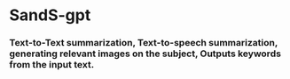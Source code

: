 # SandS-gpt
### Text-to-Text summarization, Text-to-speech summarization, generating relevant images on the subject, Outputs keywords from the input text.
